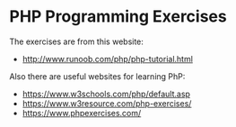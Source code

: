 # PHP Programming Exercises

The exercises are from this website:
* http://www.runoob.com/php/php-tutorial.html

Also there are useful websites for learning PhP:
* https://www.w3schools.com/php/default.asp
* https://www.w3resource.com/php-exercises/
* https://www.phpexercises.com/
